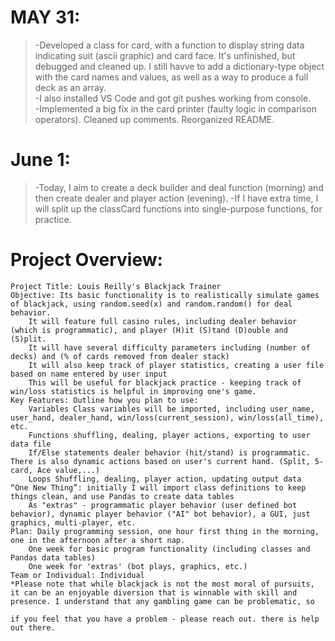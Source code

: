 # MAY 31:
> -Developed a class for card, with a function to display string data indicating suit (ascii graphic) and card face. It's unfinished, but debugged and cleaned up. I still havve to add a dictionary-type object with the card names and values, as well as a way to produce a full deck as an array.\
> -I also installed VS Code and got git pushes working from console.\
> -Implemented a big fix in the card printer (faulty logic in comparison operators). Cleaned up comments. Reorganized README.
 
 # June 1:
 > -Today, I aim to create a deck builder and deal function (morning) and then create dealer and player action (evening).
 > -If I have extra time, I will split up the classCard functions into single-purpose functions, for practice.



# Project Overview:

    Project Title: Louis Reilly's Blackjack Trainer
    Objective: Its basic functionality is to realistically simulate games of blackjack, using random.seed(x) and random.random() for deal behavior.
        It will feature full casino rules, including dealer behavior (which is programmatic), and player (H)it (S)tand (D)ouble and (S)plit.
        It will have several difficulty parameters including (number of decks) and (% of cards removed from dealer stack)
        It will also keep track of player statistics, creating a user file based on name entered by user input
        This will be useful for blackjack practice - keeping track of win/loss statistics is helpful in improving one's game.
    Key Features: Outline how you plan to use:
        Variables Class variables will be imported, including user_name, user_hand, dealer_hand, win/loss(current_session), win/loss(all_time), etc.
        Functions shuffling, dealing, player actions, exporting to user data file
        If/Else statements dealer behavior (hit/stand) is programmatic. There is also dynamic actions based on user's current hand. (Split, 5-card, Ace value,...)
        Loops Shuffling, dealing, player action, updating output data
    “One New Thing”: initially I will import class definitions to keep things clean, and use Pandas to create data tables
        As "extras" - programmatic player behavior (user defined bot behavior), dynamic player behavior ("AI" bot behavior), a GUI, just graphics, multi-player, etc.
    Plan: Daily programming session, one hour first thing in the morning, one in the afternoon after a short nap. 
        One week for basic program functionality (including classes and Pandas data tables)
        One week for 'extras' (bot plays, graphics, etc.)
    Team or Individual: Individual
    *Please note that while blackjack is not the most moral of pursuits, it can be an enjoyable diversion that is winnable with skill and presence. I understand that any gambling game can be problematic, so

    if you feel that you have a problem - please reach out. there is help out there.